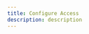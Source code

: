 ```yaml
---
title: Configure Access 
description: description
---
```


<inline-fragment src="~/sdk/fragments/library-callout.md"></inline-fragment>

<inline-fragment platform="ios" src="~/sdk/storage/fragments/ios/configure-access.md"></inline-fragment>
